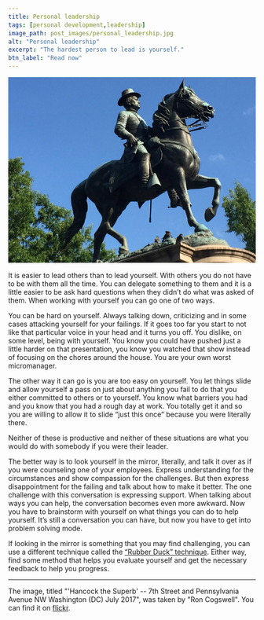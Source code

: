 ```yaml
---
title: Personal leadership
tags: [personal development,leadership]
image_path: post_images/personal_leadership.jpg
alt: "Personal leadership"
excerpt: "The hardest person to lead is yourself."
btn_label: "Read now"
---
```

![personal_leadership][image]

It is easier to lead others than to lead yourself. With others you do not have to be with them all the time. You can delegate something to them and it is a little easier to be ask hard questions when they didn’t do what was asked of them. When working with yourself you can go one of two ways.

You can be hard on yourself. Always talking down, criticizing and in some cases attacking yourself for your failings. If it goes too far you start to not like that particular voice in your head and it turns you off. You dislike, on some level, being with yourself. You know you could have pushed just a little harder on that presentation, you know you watched that show instead of focusing on the chores around the house. You are your own worst micromanager.

The other way it can go is you are too easy on yourself. You let things slide and allow yourself a pass on just about anything you fail to do that you either committed to others or to yourself. You know what barriers you had and you know that you had a rough day at work. You totally get it and so you are willing to allow it to slide “just this once” because you were literally there.

Neither of these is productive and neither of these situations are what you would do with somebody if you were their leader.

The better way is to look yourself in the mirror, literally, and talk it over as if you were counseling one of your employees. Express understanding for the circumstances and show compassion for the challenges. But then express disappointment for the failing and talk about how to make it better. The one challenge with this conversation is expressing support. When talking about ways you can help, the conversation becomes even more awkward. Now you have to brainstorm with yourself on what things you can do to help yourself. It’s still a conversation you can have, but now you have to get into problem solving mode.

If looking in the mirror is something that you may find challenging, you can use a different technique called the [“Rubber Duck” technique][rubber_ducking]. Either way, find some method that helps you evaluate yourself and get the necessary feedback to help you progress.

---
The image, titled "'Hancock the Superb' -- 7th Street and Pennsylvania Avenue NW Washington (DC) July 2017", was taken by "Ron Cogswell". You can find it on [flickr][flickr].

[image]: /images/post_images/personal_leadership.jpg
[flickr]: https://www.flickr.com/photos/22711505@N05/35923277326
[rubber_ducking]: /rubber_ducking/
